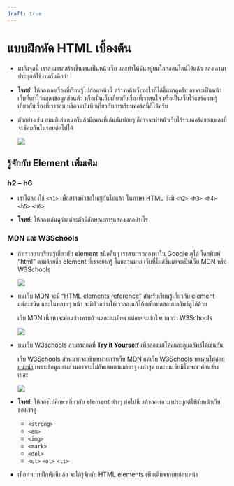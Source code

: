 ```yaml
---
draft: true
---
```


<script setup>
  import HtmlTagList from './components/HtmlTagList.vue'
</script>

# แบบฝึกหัด HTML เบื้องต้น

- มาถึงจุดนี้
  เราสามารถสร้างชิ้นงานเป็นหน้าเว็บ และทำให้มันอยู่บนโลกออนไลน์ได้แล้ว
  ลองเอามาประยุกต์ใช้งานกันดีกว่า

- **โจทย์:**
  ให้ลองเอาเรื่องที่เรียนรู้ไปก่อนหน้านี้ สร้างหน้าเว็บอะไรก็ได้ขึ้นมาดูครับ
  อาจจะเป็นหน้าเว็บที่เอาไว้แสดงข้อมูลส่วนตัว
  หรือเป็นเว็บเกี่ยวกับเรื่องที่เราสนใจ
  หรือเป็นเว็บไว้แชร์ความรู้เกี่ยวกับเรื่องที่เราชอบ
  หรือจดบันทึกเกี่ยวกับการเรียนคอร์สนี้ก็ได้ครับ

- ตัวอย่างเช่น
  สมมติเล่นดนตรีแล้วมีเพลงที่เล่นกันบ่อยๆ ก็อาจจะทำหน้าเว็บไว้รวมคอร์ดของเพลงที่จะซ้อมกันในรอบต่อไปได้

  ![](https://im.dt.in.th/ipfs/bafybeiglunbewkl3ofrvergpheaweal7wsk6o6iiaujfgby5qtjcfcbsfq/Screenshot_20230902_153135.webp)

## รู้จักกับ Element เพิ่มเติม

### h2 – h6

- เราได้ลองใช้ `<h1>` เพื่อสร้างหัวข้อใหญ่กันไปแล้ว
  ในภาษา HTML ยังมี `<h2>` `<h3>` `<h4>` `<h5>` `<h6>`

- **โจทย์:**
  ให้ลองเล่นดูว่าแต่ละตัวมีลักษณะการแสดงผลอย่างไร

### MDN และ W3Schools

- ถ้าเราอยากเรียนรู้เกี่ยวกับ element ชนิดอื่นๆ
  เราสามารถลองหาใน Google ดูได้ โดยพิมพ์ “html” ตามด้วยชื่อ element ที่เราอยากรู้
  โดยส่วนมาก เว็บที่โผล่ขึ้นมาจะเป็นเว็บ MDN หรือ W3Schools

  ![](https://im.dt.in.th/ipfs/bafybeia732qgzrcotr26ia4qzuowovwqvgphs6nugcb2gnej53cifhuwvm/Screenshot_20230902_154452.webp)

- บนเว็บ MDN จะมี [“HTML elements reference”](https://developer.mozilla.org/en-US/docs/Web/HTML/Element)
  สำหรับเรียนรู้เกี่ยวกับ element แต่ละชนิด
  และในหลายๆ หน้า จะมีตัวอย่างให้เราลองแก้โค้ดเพื่อทดสอบผลลัพธ์ดูได้ด้วย

  เว็บ MDN เนื้อหาจะค่อนข้างครบถ้วนและละเอียด แต่อาจจะเข้าใจยากกว่า W3Schools

  ![](https://im.dt.in.th/ipfs/bafybeibqsgwvchoyngkcd5y4nk6je5l6d4xvha4etsxszjpcoyu6mjn2q4/image.webp)

- บนเว็บ W3schools
  สามารถกดที่ **Try it Yourself** เพื่อลองแก้โค้ดและดูผลลัพธ์ได้เช่นกัน

  เว็บ W3Schools ส่วนมากจะอธิบายง่ายกว่าเว็บ MDN
  แต่เว็บ [W3Schools บางคนไม่ค่อยแนะนำ](https://meta.stackoverflow.com/questions/280478/why-not-w3schools-com) เพราะข้อมูลบางส่วนอาจจะไม่อัพเดทตามมาตรฐานล่าสุด
  และบนเว็บมีโฆษณาค่อนข้างเยอะ

  ![](https://im.dt.in.th/ipfs/bafybeifpjva5zsyjtt5zvce634xpv4ncjqfwhrxmwwpdwlzi2oaswtb774/image.webp)

- **โจทย์:**
  ให้ลองไปศึกษาเกี่ยวกับ element ต่างๆ ต่อไปนี้
  แล้วลองเอามาประยุกต์ใช้กับหน้าเว็บของเราดู

  - `<strong>`
  - `<em>`
  - `<img>`
  - `<mark>`
  - `<del>`
  - `<ul>` `<ol>` `<li>`

- เมื่อทำแบบฝึกหัดนี้แล้ว จะได้รู้จักกับ HTML elements เพิ่มเติมจากบทก่อนหน้า

  <div><HtmlTagList introduced="html,head,body,h1,a,br,title" acquired="h2,h3,h4,h5,h6,strong,em,img,mark,del,ul,ol,li" /></div>
